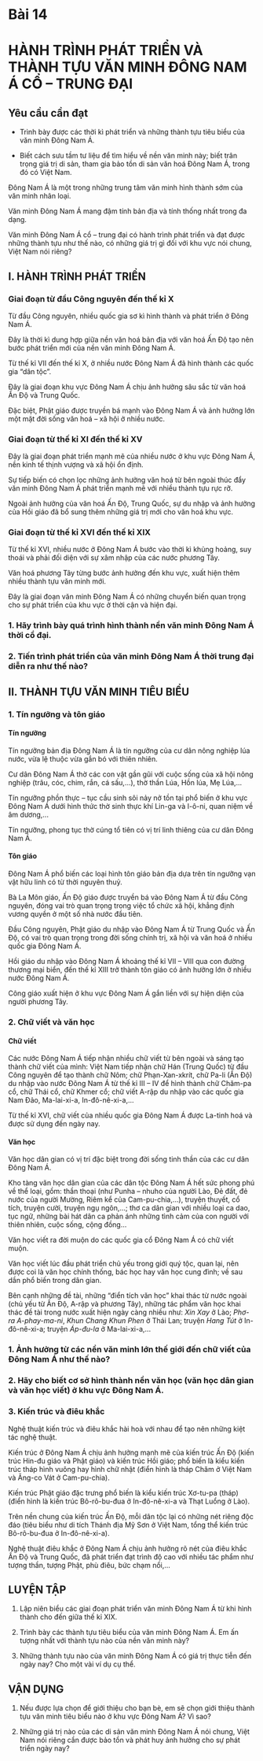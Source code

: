 # Bài 14

# HÀNH TRÌNH PHÁT TRIỂN VÀ THÀNH TỰU VĂN MINH ĐÔNG NAM Á CỔ – TRUNG ĐẠI

## Yêu cầu cần đạt

- Trình bày được các thời kì phát triển và những thành tựu tiêu biểu của văn minh Đông Nam Á.

- Biết cách sưu tầm tư liệu để tìm hiểu về nền văn minh này; biết trân trọng giá trị di sản, tham gia bảo tồn di sản văn hoá Đông Nam Á, trong đó có Việt Nam.

Đông Nam Á là một trong những trung tâm văn minh hình thành sớm của văn minh nhân loại.

Văn minh Đông Nam Á mang đậm tính bản địa và tính thống nhất trong đa dạng.

Văn minh Đông Nam Á cổ – trung đại có hành trình phát triển và đạt được những thành tựu như thế nào, có những giá trị gì đối với khu vực nói chung, Việt Nam nói riêng?

## I. HÀNH TRÌNH PHÁT TRIỂN

### Giai đoạn từ đầu Công nguyên đến thế kỉ X

Từ đầu Công nguyên, nhiều quốc gia sơ kì hình thành và phát triển ở Đông Nam Á.

Đây là thời kì dung hợp giữa nền văn hoá bản địa với văn hoá Ấn Độ tạo nên bước phát triển mới của nền văn minh Đông Nam Á.

Từ thế kỉ VII đến thế kỉ X, ở nhiều nước Đông Nam Á đã hình thành các quốc gia “dân tộc”.

Đây là giai đoạn khu vực Đông Nam Á chịu ảnh hưởng sâu sắc từ văn hoá Ấn Độ và Trung Quốc.

Đặc biệt, Phật giáo được truyền bá mạnh vào Đông Nam Á và ảnh hưởng lớn một mặt đời sống văn hoá – xã hội ở nhiều nước.

### Giai đoạn từ thế kỉ XI đến thế kỉ XV

Đây là giai đoạn phát triển mạnh mẽ của nhiều nước ở khu vực Đông Nam Á, nền kinh tế thịnh vượng và xã hội ổn định.

Sự tiếp biến có chọn lọc những ảnh hưởng văn hoá từ bên ngoài thúc đẩy văn minh Đông Nam Á phát triển mạnh mẽ với nhiều thành tựu rực rỡ.

Ngoài ảnh hưởng của văn hoá Ấn Độ, Trung Quốc, sự du nhập và ảnh hưởng của Hồi giáo đã bổ sung thêm những giá trị mới cho văn hoá khu vực.

### Giai đoạn từ thế kỉ XVI đến thế kỉ XIX

Từ thế kỉ XVI, nhiều nước ở Đông Nam Á bước vào thời kì khủng hoảng, suy thoái và phải đối diện với sự xâm nhập của các nước phương Tây.

Văn hoá phương Tây từng bước ảnh hưởng đến khu vực, xuất hiện thêm nhiều thành tựu văn minh mới.

Đây là giai đoạn văn minh Đông Nam Á có những chuyển biến quan trọng cho sự phát triển của khu vực ở thời cận và hiện đại.

### 1. Hãy trình bày quá trình hình thành nền văn minh Đông Nam Á thời cổ đại.

### 2. Tiến trình phát triển của văn minh Đông Nam Á thời trung đại diễn ra như thế nào?

## II. THÀNH TỰU VĂN MINH TIÊU BIỂU

### 1. Tín ngưỡng và tôn giáo

#### Tín ngưỡng

Tín ngưỡng bản địa Đông Nam Á là tín ngưỡng của cư dân nông nghiệp lúa nước, vừa lệ thuộc vừa gắn bó với thiên nhiên.

Cư dân Đông Nam Á thờ các con vật gần gũi với cuộc sống của xã hội nông nghiệp (trâu, cóc, chim, rắn, cá sấu,...), thờ thần Lúa, Hồn lúa, Mẹ Lúa,...

Tín ngưỡng phồn thực – tục cầu sinh sôi nảy nở tồn tại phổ biến ở khu vực Đông Nam Á dưới hình thức thờ sinh thực khí Lin-ga và I-ô-ni, quan niệm về âm dương,...

Tín ngưỡng, phong tục thờ cúng tổ tiên có vị trí linh thiêng của cư dân Đông Nam Á.

#### Tôn giáo

Đông Nam Á phổ biến các loại hình tôn giáo bản địa dựa trên tín ngưỡng vạn vật hữu linh có từ thời nguyên thuỷ.

Bà La Môn giáo, Ấn Độ giáo được truyền bá vào Đông Nam Á từ đầu Công nguyên, đóng vai trò quan trọng trong việc tổ chức xã hội, khẳng định vương quyền ở một số nhà nước đầu tiên.

Đầu Công nguyên, Phật giáo du nhập vào Đông Nam Á từ Trung Quốc và Ấn Độ, có vai trò quan trọng trong đời sống chính trị, xã hội và văn hoá ở nhiều quốc gia Đông Nam Á.

Hồi giáo du nhập vào Đông Nam Á khoảng thế kỉ VII – VIII qua con đường thương mại biển, đến thế kỉ XIII trở thành tôn giáo có ảnh hưởng lớn ở nhiều nước Đông Nam Á.

Công giáo xuất hiện ở khu vực Đông Nam Á gắn liền với sự hiện diện của người phương Tây.

### 2. Chữ viết và văn học

#### Chữ viết

Các nước Đông Nam Á tiếp nhận nhiều chữ viết từ bên ngoài và sáng tạo thành chữ viết của mình: Việt Nam tiếp nhận chữ Hán (Trung Quốc) từ đầu Công nguyên để tạo thành chữ Nôm; chữ Phạn-Xan-xkrít, chữ Pa-li (Ấn Độ) du nhập vào nước Đông Nam Á từ thế kỉ III – IV để hình thành chữ Chăm-pa cổ, chữ Thái cổ, chữ Khmer cổ; chữ viết A-rập du nhập vào các quốc gia Nam Đảo, Ma-lai-xi-a, In-đô-nê-xi-a,...

Từ thế kỉ XVI, chữ viết của nhiều quốc gia Đông Nam Á được La-tinh hoá và được sử dụng đến ngày nay.

#### Văn học

Văn học dân gian có vị trí đặc biệt trong đời sống tinh thần của các cư dân Đông Nam Á.

Kho tàng văn học dân gian của các dân tộc Đông Nam Á hết sức phong phú về thể loại, gồm: thần thoại (như Punha – nhuho của người Lào, Đẻ đất, đẻ nước của người Mường, Riêm kể của Cam-pu-chia,...), truyện thuyết, cổ tích, truyện cười, truyện ngụ ngôn,...; thơ ca dân gian với nhiều loại ca dao, tục ngữ, những bài hát dân ca phản ánh những tình cảm của con người với thiên nhiên, cuộc sống, cộng đồng...

Văn học viết ra đời muộn do các quốc gia cổ Đông Nam Á có chữ viết muộn.

Văn học viết lúc đầu phát triển chủ yếu trong giới quý tộc, quan lại, nên được coi là văn học chính thống, bác học hay văn học cung đình; về sau dần phổ biến trong dân gian.

Bên cạnh những đề tài, những “điển tích văn học” khai thác từ nước ngoài (chủ yếu từ Ấn Độ, A-rập và phương Tây), những tác phẩm văn học khai thác đề tài trong nước xuất hiện ngày càng nhiều như: *Xin Xay* ở Lào; *Phơ-ra A-phay-ma-ni*, *Khun Chang Khun Phen* ở Thái Lan; truyện *Hang Tút* ở In-đô-nê-xi-a; truyện *Áp-đu-la* ở Ma-lai-xi-a,...

### 1. Ảnh hưởng từ các nền văn minh lớn thế giới đến chữ viết của Đông Nam Á như thế nào?

### 2. Hãy cho biết cơ sở hình thành nền văn học (văn học dân gian và văn học viết) ở khu vực Đông Nam Á.

### 3. Kiến trúc và điêu khắc

Nghệ thuật kiến trúc và điêu khắc hài hoà với nhau để tạo nên những kiệt tác nghệ thuật.

Kiến trúc ở Đông Nam Á chịu ảnh hưởng mạnh mẽ của kiến trúc Ấn Độ (kiến trúc Hin-đu giáo và Phật giáo) và kiến trúc Hồi giáo; phổ biến là kiểu kiến trúc tháp hình vuông hay hình chữ nhật (điển hình là tháp Chăm ở Việt Nam và Ăng-co Vát ở Cam-pu-chia).

Kiến trúc Phật giáo đặc trưng phổ biến là kiểu kiến trúc Xơ-tu-pa (tháp) (điển hình là kiến trúc Bô-rô-bu-đua ở In-đô-nê-xi-a và Thạt Luổng ở Lào).

Trên nền chung của kiến trúc Ấn Độ, mỗi dân tộc lại có những nét riêng độc đáo (tiêu biểu như di tích Thánh địa Mỹ Sơn ở Việt Nam, tổng thể kiến trúc Bô-rô-bu-đua ở In-đô-nê-xi-a).

Nghệ thuật điêu khắc ở Đông Nam Á chịu ảnh hưởng rõ nét của điêu khắc Ấn Độ và Trung Quốc, đã phát triển đạt trình độ cao với nhiều tác phẩm như tượng thần, tượng Phật, phù điêu, bức chạm nổi,...

## LUYỆN TẬP
1. Lập niên biểu các giai đoạn phát triển văn minh Đông Nam Á từ khi hình thành cho đến giữa thế kỉ XIX.

2. Trình bày các thành tựu tiêu biểu của văn minh Đông Nam Á. Em ấn tượng nhất với thành tựu nào của nền văn minh này?

3. Những thành tựu nào của văn minh Đông Nam Á có giá trị thực tiễn đến ngày nay? Cho một vài ví dụ cụ thể.

## VẬN DỤNG
1. Nếu được lựa chọn để giới thiệu cho bạn bè, em sẽ chọn giới thiệu thành tựu văn minh tiêu biểu nào ở khu vực Đông Nam Á? Vì sao?

2. Những giá trị nào của các di sản văn minh Đông Nam Á nói chung, Việt Nam nói riêng cần được bảo tồn và phát huy ảnh hưởng cho sự phát triển ngày nay?

